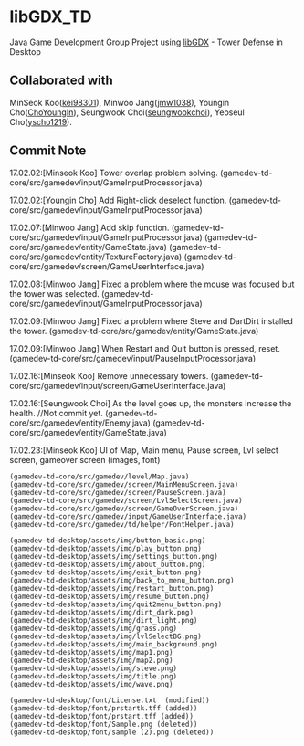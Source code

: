 # libGDX_TD
Java Game Development Group Project using [libGDX] - Tower Defense in Desktop


[libGDX]: https://libgdx.badlogicgames.com/

## Collaborated with
 MinSeok Koo([kei98301]), Minwoo Jang([jmw1038]), Youngin Cho([ChoYoungIn]), Seungwook Choi([seungwookchoi]), 
 Yeoseul Cho([yscho1219]).

[kei98301]: https://github.com/kei98301
[jmw1038]: https://github.com/jmw1038
[ChoYoungIn]: https://github.com/ChoYoungIn
[seungwookchoi]: https://github.com/seungwookchoi
[yscho1219]: https://github.com/yscho1219
## Commit Note
17.02.02:[Minseok Koo] Tower overlap problem solving. 
	(gamedev-td-core/src/gamedev/input/GameInputProcessor.java)

17.02.02:[Youngin Cho] Add Right-click deselect function. 
	(gamedev-td-core/src/gamedev/input/GameInputProcessor.java)

17.02.07:[Minwoo Jang] Add skip function. 
	(gamedev-td-core/src/gamedev/input/GameInputProcessor.java)
	(gamedev-td-core/src/gamedev/entity/GameState.java)
	(gamedev-td-core/src/gamedev/entity/TextureFactory.java)
	(gamedev-td-core/src/gamedev/screen/GameUserInterface.java)

17.02.08:[Minwoo Jang] Fixed a problem where the mouse was focused but the tower was selected. 
	(gamedev-td-core/src/gamedev/input/GameInputProcessor.java)

17.02.09:[Minwoo Jang] Fixed a problem where Steve and DartDirt installed the tower. 
	(gamedev-td-core/src/gamedev/entity/GameState.java)

17.02.09:[Minwoo Jang] When Restart and Quit button is pressed, reset.
	(gamedev-td-core/src/gamedev/input/PauseInputProcessor.java)
	
17.02.16:[Minseok Koo] Remove unnecessary towers.
	(gamedev-td-core/src/gamedev/input/screen/GameUserInterface.java)
	
17.02.16:[Seungwook Choi] As the level goes up, the monsters increase the health. //Not commit yet.
	(gamedev-td-core/src/gamedev/entity/Enemy.java)
	(gamedev-td-core/src/gamedev/entity/GameState.java)

17.02.23:[Minseok Koo] UI of Map, Main menu, Pause screen, Lvl select screen, gameover screen (images, font)

	(gamedev-td-core/src/gamedev/level/Map.java)
	(gamedev-td-core/src/gamedev/screen/MainMenuScreen.java)
	(gamedev-td-core/src/gamedev/screen/PauseScreen.java)
	(gamedev-td-core/src/gamedev/screen/LvlSelectScreen.java)
	(gamedev-td-core/src/gamedev/screen/GameOverScreen.java)
	(gamedev-td-core/src/gamedev/input/GameUserInterface.java)
	(gamedev-td-core/src/gamedev/td/helper/FontHelper.java)

	(gamedev-td-desktop/assets/img/button_basic.png)
	(gamedev-td-desktop/assets/img/play_button.png)
	(gamedev-td-desktop/assets/img/settings_button.png)
	(gamedev-td-desktop/assets/img/about_button.png)
	(gamedev-td-desktop/assets/img/exit_button.png)
	(gamedev-td-desktop/assets/img/back_to_menu_button.png)
	(gamedev-td-desktop/assets/img/restart_button.png)
	(gamedev-td-desktop/assets/img/resume_button.png)
	(gamedev-td-desktop/assets/img/quit2menu_button.png)
	(gamedev-td-desktop/assets/img/dirt_dark.png)
	(gamedev-td-desktop/assets/img/dirt_light.png)
	(gamedev-td-desktop/assets/img/grass.png)
	(gamedev-td-desktop/assets/img/lvlSelectBG.png)
	(gamedev-td-desktop/assets/img/main_background.png)
	(gamedev-td-desktop/assets/img/map1.png)
	(gamedev-td-desktop/assets/img/map2.png)
	(gamedev-td-desktop/assets/img/steve.png)
	(gamedev-td-desktop/assets/img/title.png)
	(gamedev-td-desktop/assets/img/wave.png)

	(gamedev-td-desktop/font/License.txt  (modified))
	(gamedev-td-desktop/font/prstartk.tff (added))
	(gamedev-td-desktop/font/prstart.tff (added))
	(gamedev-td-desktop/font/Sample.png (deleted))
	(gamedev-td-desktop/font/sample (2).png (deleted))
